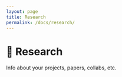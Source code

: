 ```yaml
---
layout: page
title: Research
permalink: /docs/research/
---
```


# 🔬 Research

Info about your projects, papers, collabs, etc.